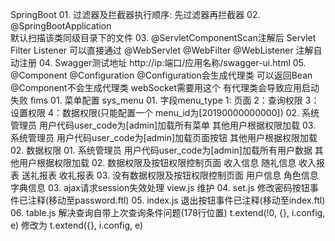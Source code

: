 SpringBoot
    01. 过滤器及拦截器执行顺序: 先过滤器再拦截器
    02. @SpringBootApplication  
            默认扫描该类同级目录下的文件
    03. @ServletComponentScan注解后
            Servlet Filter Listener 可以直接通过 @WebServlet @WebFilter @WebListener 注解自动注册
    04. Swagger测试地址
            http://ip:端口/应用名称/swagger-ui.html
    05. @Component  @Configuration
        @Configuration会生成代理类 可以返回Bean
        @Component不会生成代理类  webSocket需要用这个 有代理类会导致应用启动失败
fims
    01. 菜单配置 sys_menu
        01. 字段menu_type
            1: 页面
            2：查询权限
            3：设置权限
            4：数据权限(只能配置一个 menu_id为[20190000000000])
        02. 系统管理员 用户代码user_code为[admin]加载所有菜单 其他用户根据权限加载
        03. 系统管理员 用户代码user_code为[admin]加载页面按钮 其他用户根据权限加载
    02. 数据权限
        01. 系统管理员 用户代码user_code为[admin]加载所有用户数据 其他用户根据权限加载
        02. 数据权限及按钮权限控制页面
                收入信息 随礼信息 收入报表 送礼报表 收礼报表
        03. 没有数据权限及按钮权限控制页面
                用户信息 角色信息 字典信息
    03. ajax请求session失效处理 view.js 维护
    04. set.js 修改密码按钮事件已注释(移动至password.ftl)
    05. index.js 退出按钮事件已注释(移动至index.ftl)
    06. table.js  解决查询自带上次查询条件问题(178行位置) t.extend(!0, {}, i.config, e) 修改为 t.extend({}, i.config, e)